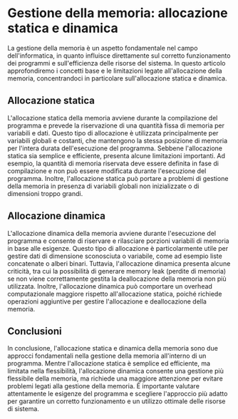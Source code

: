 # Gestione della memoria: allocazione statica e dinamica

La gestione della memoria è un aspetto fondamentale nel campo dell'informatica, in quanto influisce direttamente sul corretto funzionamento dei programmi e sull'efficienza delle risorse del sistema. In questo articolo approfondiremo i concetti base e le limitazioni legate all'allocazione della memoria, concentrandoci in particolare sull'allocazione statica e dinamica.

## Allocazione statica

L'allocazione statica della memoria avviene durante la compilazione del programma e prevede la riservazione di una quantità fissa di memoria per variabili e dati. Questo tipo di allocazione è utilizzata principalmente per variabili globali e costanti, che mantengono la stessa posizione di memoria per l'intera durata dell'esecuzione del programma. Sebbene l'allocazione statica sia semplice e efficiente, presenta alcune limitazioni importanti. Ad esempio, la quantità di memoria riservata deve essere definita in fase di compilazione e non può essere modificata durante l'esecuzione del programma. Inoltre, l'allocazione statica può portare a problemi di gestione della memoria in presenza di variabili globali non inizializzate o di dimensioni troppo grandi.

## Allocazione dinamica

L'allocazione dinamica della memoria avviene durante l'esecuzione del programma e consente di riservare e rilasciare porzioni variabili di memoria in base alle esigenze. Questo tipo di allocazione è particolarmente utile per gestire dati di dimensione sconosciuta o variabile, come ad esempio liste concatenate o alberi binari. Tuttavia, l'allocazione dinamica presenta alcune criticità, tra cui la possibilità di generare memory leak (perdite di memoria) se non viene correttamente gestita la deallocazione della memoria non più utilizzata. Inoltre, l'allocazione dinamica può comportare un overhead computazionale maggiore rispetto all'allocazione statica, poiché richiede operazioni aggiuntive per gestire l'allocazione e deallocazione della memoria.

## Conclusioni

In conclusione, l'allocazione statica e dinamica della memoria sono due approcci fondamentali nella gestione della memoria all'interno di un programma. Mentre l'allocazione statica è semplice ed efficiente, ma limitata nella flessibilità, l'allocazione dinamica consente una gestione più flessibile della memoria, ma richiede una maggiore attenzione per evitare problemi legati alla gestione della memoria. È importante valutare attentamente le esigenze del programma e scegliere l'approccio più adatto per garantire un corretto funzionamento e un utilizzo ottimale delle risorse di sistema.